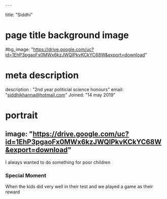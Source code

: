 
    ---
title: "Siddhi"
# page title background image
#bg_image: "https://drive.google.com/uc?id=1EhP3pgaoFx0MWx6kzJWQlPkvKCkYC68W&export=download"
# meta description
description : "2nd year politicial science honours"
email: "siddhikhanna@hotmail.com"
Joined: "14 may 2019"
# portrait
image: "https://drive.google.com/uc?id=1EhP3pgaoFx0MWx6kzJWQlPkvKCkYC68W&export=download"
---

I always wanted to do something for poor children

### Special Moment
When the kids did very well in their test and we played a game as their reward


